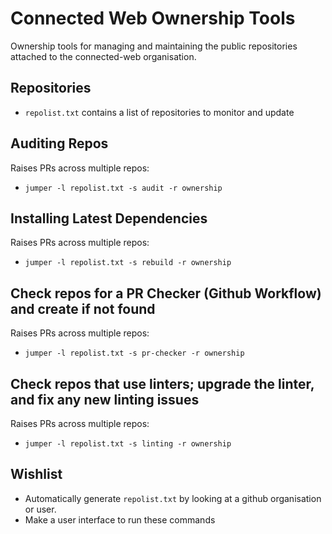 # Connected Web Ownership Tools

Ownership tools for managing and maintaining the public repositories attached to the connected-web organisation.

## Repositories

- `repolist.txt` contains a list of repositories to monitor and update

## Auditing Repos

Raises PRs across multiple repos: 

- `jumper -l repolist.txt -s audit -r ownership`

## Installing Latest Dependencies

Raises PRs across multiple repos: 

- `jumper -l repolist.txt -s rebuild -r ownership`

## Check repos for a PR Checker (Github Workflow) and create if not found

Raises PRs across multiple repos: 

- `jumper -l repolist.txt -s pr-checker -r ownership`

## Check repos that use linters; upgrade the linter, and fix any new linting issues

Raises PRs across multiple repos: 

- `jumper -l repolist.txt -s linting -r ownership`

## Wishlist

- Automatically generate `repolist.txt` by looking at a github organisation or user.
- Make a user interface to run these commands